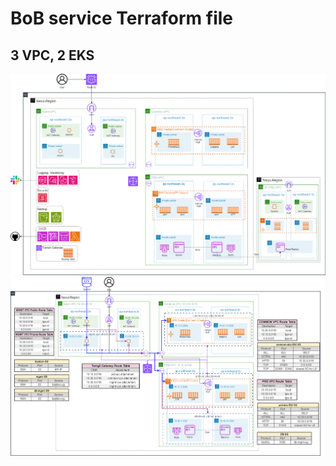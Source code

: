 # BoB service Terraform file
## 3 VPC, 2 EKS
![infra](../img/infra.png)
![network flow](../img/network.png)